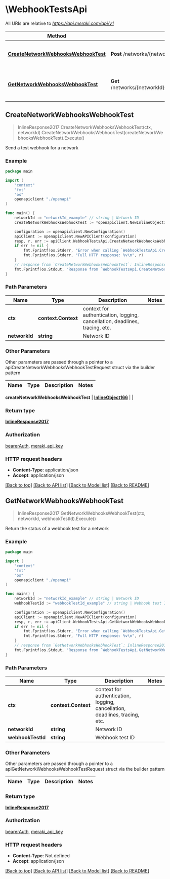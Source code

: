 # \WebhookTestsApi

All URIs are relative to *https://api.meraki.com/api/v1*

Method | HTTP request | Description
------------- | ------------- | -------------
[**CreateNetworkWebhooksWebhookTest**](WebhookTestsApi.md#CreateNetworkWebhooksWebhookTest) | **Post** /networks/{networkId}/webhooks/webhookTests | Send a test webhook for a network
[**GetNetworkWebhooksWebhookTest**](WebhookTestsApi.md#GetNetworkWebhooksWebhookTest) | **Get** /networks/{networkId}/webhooks/webhookTests/{webhookTestId} | Return the status of a webhook test for a network



## CreateNetworkWebhooksWebhookTest

> InlineResponse2017 CreateNetworkWebhooksWebhookTest(ctx, networkId).CreateNetworkWebhooksWebhookTest(createNetworkWebhooksWebhookTest).Execute()

Send a test webhook for a network



### Example

```go
package main

import (
    "context"
    "fmt"
    "os"
    openapiclient "./openapi"
)

func main() {
    networkId := "networkId_example" // string | Network ID
    createNetworkWebhooksWebhookTest := *openapiclient.NewInlineObject166("Url_example") // InlineObject166 | 

    configuration := openapiclient.NewConfiguration()
    apiClient := openapiclient.NewAPIClient(configuration)
    resp, r, err := apiClient.WebhookTestsApi.CreateNetworkWebhooksWebhookTest(context.Background(), networkId).CreateNetworkWebhooksWebhookTest(createNetworkWebhooksWebhookTest).Execute()
    if err != nil {
        fmt.Fprintf(os.Stderr, "Error when calling `WebhookTestsApi.CreateNetworkWebhooksWebhookTest``: %v\n", err)
        fmt.Fprintf(os.Stderr, "Full HTTP response: %v\n", r)
    }
    // response from `CreateNetworkWebhooksWebhookTest`: InlineResponse2017
    fmt.Fprintf(os.Stdout, "Response from `WebhookTestsApi.CreateNetworkWebhooksWebhookTest`: %v\n", resp)
}
```

### Path Parameters


Name | Type | Description  | Notes
------------- | ------------- | ------------- | -------------
**ctx** | **context.Context** | context for authentication, logging, cancellation, deadlines, tracing, etc.
**networkId** | **string** | Network ID | 

### Other Parameters

Other parameters are passed through a pointer to a apiCreateNetworkWebhooksWebhookTestRequest struct via the builder pattern


Name | Type | Description  | Notes
------------- | ------------- | ------------- | -------------

 **createNetworkWebhooksWebhookTest** | [**InlineObject166**](InlineObject166.md) |  | 

### Return type

[**InlineResponse2017**](InlineResponse2017.md)

### Authorization

[bearerAuth](../README.md#bearerAuth), [meraki_api_key](../README.md#meraki_api_key)

### HTTP request headers

- **Content-Type**: application/json
- **Accept**: application/json

[[Back to top]](#) [[Back to API list]](../README.md#documentation-for-api-endpoints)
[[Back to Model list]](../README.md#documentation-for-models)
[[Back to README]](../README.md)


## GetNetworkWebhooksWebhookTest

> InlineResponse2017 GetNetworkWebhooksWebhookTest(ctx, networkId, webhookTestId).Execute()

Return the status of a webhook test for a network



### Example

```go
package main

import (
    "context"
    "fmt"
    "os"
    openapiclient "./openapi"
)

func main() {
    networkId := "networkId_example" // string | Network ID
    webhookTestId := "webhookTestId_example" // string | Webhook test ID

    configuration := openapiclient.NewConfiguration()
    apiClient := openapiclient.NewAPIClient(configuration)
    resp, r, err := apiClient.WebhookTestsApi.GetNetworkWebhooksWebhookTest(context.Background(), networkId, webhookTestId).Execute()
    if err != nil {
        fmt.Fprintf(os.Stderr, "Error when calling `WebhookTestsApi.GetNetworkWebhooksWebhookTest``: %v\n", err)
        fmt.Fprintf(os.Stderr, "Full HTTP response: %v\n", r)
    }
    // response from `GetNetworkWebhooksWebhookTest`: InlineResponse2017
    fmt.Fprintf(os.Stdout, "Response from `WebhookTestsApi.GetNetworkWebhooksWebhookTest`: %v\n", resp)
}
```

### Path Parameters


Name | Type | Description  | Notes
------------- | ------------- | ------------- | -------------
**ctx** | **context.Context** | context for authentication, logging, cancellation, deadlines, tracing, etc.
**networkId** | **string** | Network ID | 
**webhookTestId** | **string** | Webhook test ID | 

### Other Parameters

Other parameters are passed through a pointer to a apiGetNetworkWebhooksWebhookTestRequest struct via the builder pattern


Name | Type | Description  | Notes
------------- | ------------- | ------------- | -------------



### Return type

[**InlineResponse2017**](InlineResponse2017.md)

### Authorization

[bearerAuth](../README.md#bearerAuth), [meraki_api_key](../README.md#meraki_api_key)

### HTTP request headers

- **Content-Type**: Not defined
- **Accept**: application/json

[[Back to top]](#) [[Back to API list]](../README.md#documentation-for-api-endpoints)
[[Back to Model list]](../README.md#documentation-for-models)
[[Back to README]](../README.md)

